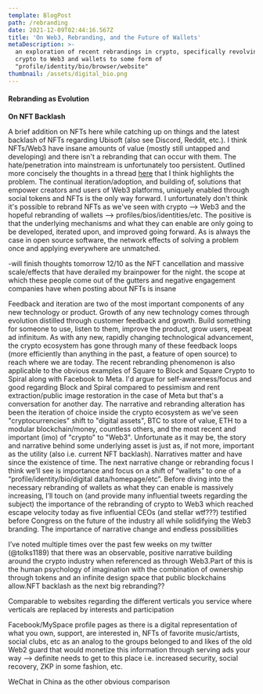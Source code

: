 ```yaml
---
template: BlogPost
path: /rebranding
date: 2021-12-09T02:44:16.567Z
title: 'On Web3, Rebranding, and the Future of Wallets'
metaDescription: >-
  an exploration of recent rebrandings in crypto, specifically revolving around
  crypto to Web3 and wallets to some form of
  "profile/identity/bio/browser/website"
thumbnail: /assets/digital_bio.png
---
```

#### Rebranding as Evolution

**On NFT Backlash** 

A brief addition on NFTs here while catching up on things and the latest backlash of NFTs regarding Ubisoft (also see Discord, Reddit, etc.).  I think NFTs/Web3 have insane amounts of value (mostly still untapped and developing) and there isn't a rebranding that can occur with them.  The hate/penetration into mainstream is unfortunately too persistent.  Outlined more concisely the thoughts in a thread [here](https://twitter.com/tolks1189/status/1468796018103836682) that I think highlights the problem.  The continual iteration/adoption, and building of, solutions that empower creators and users of Web3 platforms, uniquely enabled through social tokens and NFTs is the only way forward.  I unfortunately don't think it's possible to rebrand NFTs as we've seen with crypto --> Web3 and the hopeful rebranding of wallets --> profiles/bios/identities/etc.  The positive is that the underlying mechanisms and what they can enable are only going to be developed, iterated upon, and improved going forward.  As is always the case in open source software, the network effects of solving a problem once and applying everywhere are unmatched. 

\-will finish thoughts tomorrow 12/10 as the NFT cancellation and massive scale/effects that have derailed my brainpower for the night.  the scope at which these people come out of the gutters and negative engagement companies have when posting about NFTs is insane 

Feedback and iteration are two of the most important components of any new technology or product. Growth of any new technology comes through evolution distilled through customer feedback and growth. Build something for someone to use, listen to them, improve the product, grow users, repeat ad infinitum. As with any new, rapidly changing technological advancement, the crypto ecosystem has gone through many of these feedback loops (more efficiently than anything in the past, a feature of open source) to reach where we are today.  The recent rebranding phenomenon is also applicable to the obvious examples of Square to Block and Square Crypto to Spiral along with Facebook to Meta.  I'd argue for self-awareness/focus and good regarding Block and Spiral compared to pessimism and rent extraction/public image restoration in the case of Meta but that's a conversation for another day.  The narrative and rebranding alteration has been the iteration of choice inside the crypto ecosystem as we’ve seen "cryptocurrencies" shift to "digital assets", BTC to store of value, ETH to a modular blockchain/money, countless others, and the most recent and important (imo) of "crypto" to "Web3". Unfortunate as it may be, the story and narrative behind some underlying asset is just as, if not more, important as the utility (also i.e. current NFT backlash). Narratives matter and have since the existence of time. The next narrative change or rebranding focus I think we’ll see is importance and focus on a shift of “wallets” to one of a “profile/identity/bio/digital data/homepage/etc”. Before diving into the necessary rebranding of wallets as what they can enable is massively increasing, I’ll touch on (and provide many influential tweets regarding the subject) the importance of the rebranding of crypto to Web3 which reached escape velocity today as five influential CEOs (and stellar wtf???) testified before Congress on the future of the industry all while solidifying the Web3 branding. The importance of narrative change and endless possibilities 

I’ve noted multiple times over the past few weeks on my twitter (@tolks1189) that there was an observable, positive narrative building around the crypto industry when referenced as through Web3.Part of this is the human psychology of imagination with the combination of ownership through tokens and an infinite design space that public blockchains allow.NFT backlash as the next big rebranding??

Comparable to websites regarding the different verticals you service where verticals are replaced by interests and participation 

Facebook/MySpace profile pages as there is a digital representation of what you own, support, are interested in, NFTs of favorite music/artists, social clubs, etc as an analog to the groups belonged to and likes of the old Web2 guard that would monetize this information through serving ads your way --> definite needs to get to this place i.e. increased security, social recovery, ZKP in some fashion, etc. 

WeChat in China as the other obvious comparison
